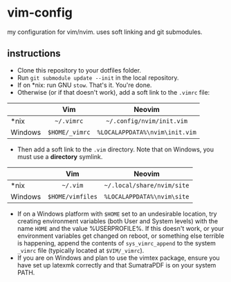 # vim-config
my configuration for vim/nvim. uses soft linking and git submodules.

## instructions
  * Clone this repository to your dotfiles folder.
  * Run `git submodule update --init` in the local repository.
  * If on *nix: run GNU `stow`. That's it. You're done.
  * Otherwise (or if that doesn't work), add a soft link to the `.vimrc` file:

| | Vim | Neovim |
| --- |:---:|:---:|
| \*nix | `~/.vimrc` | `~/.config/nvim/init.vim` |
| Windows | `$HOME/_vimrc` | `%LOCALAPPDATA%\nvim\init.vim` |

  * Then add a soft link to the `.vim` directory. Note that on Windows, you must use a **directory** symlink.

| | Vim | Neovim |
| --- |:---:|:---:|
| \*nix | `~/.vim` | `~/.local/share/nvim/site` |
| Windows | `$HOME/vimfiles` | `%LOCALAPPDATA%\nvim\site` |

  * If on a Windows platform with `$HOME` set to an undesirable location, try creating environment variables (both User and System levels) with the name `HOME` and the value %USERPROFILE%. If this doesn't work, or your environment variables get changed on reboot, or something else terrible is happening, append the contents of `sys_vimrc_append` to the system `_vimrc` file (typically located at `$VIM/_vimrc`).
  * If you are on Windows and plan to use the vimtex package, ensure you have set up latexmk correctly and that SumatraPDF is on your system PATH.

